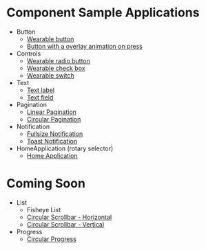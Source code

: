 # Component Sample Applications

* Button
    * [Wearable button](./Button/WearableButton/)
    * [Button with a overlay animation on press](./Button/ButtonWithOverlayAnimation/)
* Controls
    * [Wearable radio button](./Controls/WearableRadioButton/)
    * [Wearable check box](./Controls/WearableCheckBox/)
    * [Wearable switch](./Controls/WearableSwitch/)
* Text
    * [Text label](./Text/TextLabel/)
    * [Text field](./Text/TextField/)
* Pagination
    * [Linear Pagination](./Pagination/LinearPagination/)
    * [Circular Pagination](./Pagination/CircularPagination/)
* Notification
    * [Fullsize Notification](./Notification/FullsizeNotification/)
    * [Toast Notification](./Notification/ToastNotification/)
* HomeApplication (rotary selector)
    * [Home Application](./HomeApplication/)


# Coming Soon

* List
    * Fisheye List
    * [Circular Scrollbar - Horizontal](./List/CircularScrollBar(Horizontal)/)
    * [Circular Scrollbar - Vertical](./List/CircularScrollBar(Vertical)/)
* Progress
    * [Circular Progress](./Progress/CircularProgress/)
